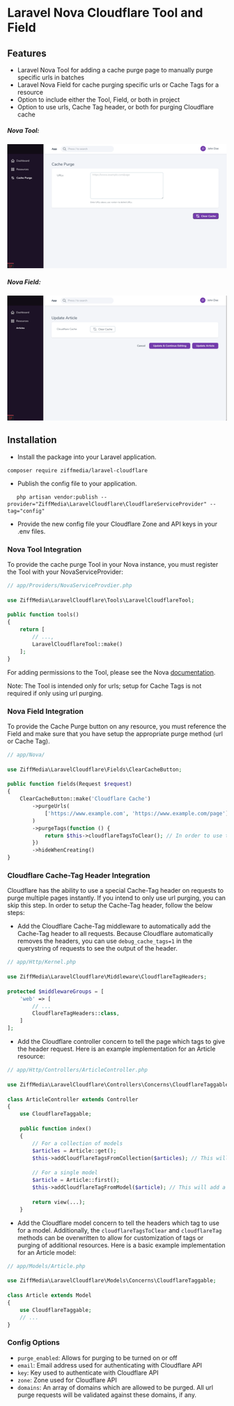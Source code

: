 # Laravel Nova Cloudflare Tool and Field

## Features
* Laravel Nova Tool for adding a cache purge page to manually purge specific urls in batches
* Laravel Nova Field for cache purging specific urls or Cache Tags for a resource
* Option to include either the Tool, Field, or both in project
* Option to use urls, Cache Tag header, or both for purging Cloudflare cache 

##### Nova Tool:
![Nova Tool Screenshot](./images/tool-screenshot.png)

##### Nova Field:
![Nova Field Screenshot](./images/field-screenshot.png)

## Installation

* Install the package into your Laravel application. 

```console
composer require ziffmedia/laravel-cloudflare
```

* Publish the config file to your application.

```console
   php artisan vendor:publish --provider="ZiffMedia\LaravelCloudflare\CloudflareServiceProvider" --tag="config" 
```

* Provide the new config file your Cloudflare Zone and API keys in your .env files.


### Nova Tool Integration

To provide the cache purge Tool in your Nova instance, you must register the Tool with your NovaServiceProvider:

```php
// app/Providers/NovaServiceProvdier.php

use ZiffMedia\LaravelCloudflare\Tools\LaravelCloudflareTool;

public function tools()
{
    return [
        // ...,
        LaravelCloudflareTool::make()
    ];
}
```

For adding permissions to the Tool, please see the Nova [documentation](https://nova.laravel.com/docs/1.0/customization/tools.html#authorization "Nova Tool Documentation").

Note: The Tool is intended only for urls; setup for Cache Tags is not required if only using url purging.

### Nova Field Integration

To provide the Cache Purge button on any resource, you must reference the Field and make sure that you have setup the appropriate purge method (url or Cache Tag).

```php
// app/Nova/

use ZiffMedia\LaravelCloudflare\Fields\ClearCacheButton;

public function fields(Request $request)
{
    ClearCacheButton::make('Cloudflare Cache')
        ->purgeUrls(
            ['https://www.example.com', 'https://www.example.com/page']
        )
        ->purgeTags(function () {
            return $this->cloudflareTagsToClear(); // In order to use this method, you must setup Cache Tags (see below)
        })
        ->hideWhenCreating()
}
```

### Cloudflare Cache-Tag Header Integration

Cloudflare has the ability to use a special Cache-Tag header on requests to purge multiple pages instantly. If you intend to only use url purging, you can skip this step. In order to setup the Cache-Tag header, follow the below steps:

* Add the Cloudflare Cache-Tag middleware to automatically add the Cache-Tag header to all requests. Because Cloudflare automatically removes the headers, you can use `debug_cache_tags=1` in the querystring of requests to see the output of the header.

```php
// app/Http/Kernel.php

use ZiffMedia\LaravelCloudflare\Middleware\CloudflareTagHeaders;

protected $middlewareGroups = [
    'web' => [
        // ...
        CloudflareTagHeaders::class,
    ]
];
```

* Add the Cloudflare controller concern to tell the page which tags to give the header request. Here is an example implementation for an Article resource:

```php
// app/Http/Controllers/ArticleController.php

use ZiffMedia\LaravelCloudflare\Controllers\Concerns\CloudflareTaggable;

class ArticleController extends Controller
{
    use CloudflareTaggable;

    public function index()
    {
        // For a collection of models
        $articles = Article::get();
        $this->addCloudflareTagsFromCollection($articles); // This will add a tag to the page for each model in the collection
        
        // For a single model
        $article = Article::first();
        $this->addCloudflareTagFromModel($article); // This will add a tag to the page for a single model
                
        return view(...);
    }
```

* Add the Cloudflare model concern to tell the headers which tag to use for a model. Additionally, the `cloudflareTagsToClear` and `cloudflareTag` methods can be overwritten to allow for customization of tags or purging of additional resources. Here is a basic example implementation for an Article model:

```php
// app/Models/Article.php

use ZiffMedia\LaravelCloudflare\Models\Concerns\CloudflareTaggable;

class Article extends Model
{
    use CloudflareTaggable;
    // ...   
}
```

### Config Options

* `purge_enabled`: Allows for purging to be turned on or off
* `email`: Email address used for authenticating with Cloudflare API
* `key`: Key used to authenticate with Cloudflare API
* `zone`: Zone used for Cloudflare API
* `domains`: An array of domains which are allowed to be purged. All url purge requests will be validated against these domains, if any.


